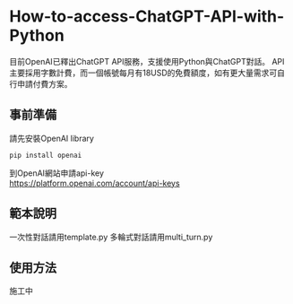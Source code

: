 # How-to-access-ChatGPT-API-with-Python

目前OpenAI已釋出ChatGPT API服務，支援使用Python與ChatGPT對話。
API主要採用字數計費，而一個帳號每月有18USD的免費額度，如有更大量需求可自行申請付費方案。

## 事前準備

請先安裝OpenAI library
```
pip install openai
```

到OpenAI網站申請api-key\
https://platform.openai.com/account/api-keys


## 範本說明

一次性對話請用template.py
多輪式對話請用multi_turn.py

## 使用方法
施工中
